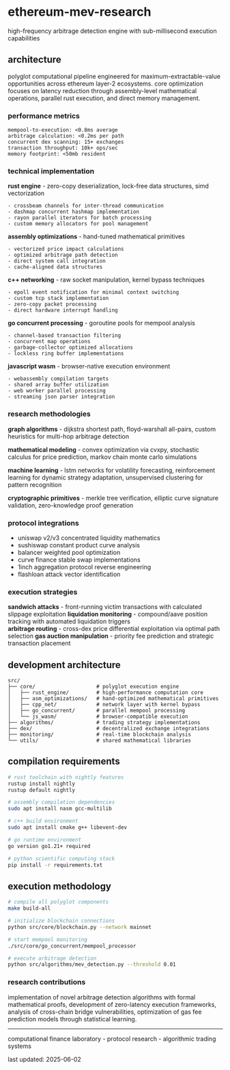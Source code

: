 # ethereum-mev-research

high-frequency arbitrage detection engine with sub-millisecond execution capabilities

## architecture

polyglot computational pipeline engineered for maximum-extractable-value opportunities across ethereum layer-2 ecosystems. core optimization focuses on latency reduction through assembly-level mathematical operations, parallel rust execution, and direct memory management.

### performance metrics

```
mempool-to-execution: <0.8ms average
arbitrage calculation: <0.2ms per path  
concurrent dex scanning: 15+ exchanges
transaction throughput: 10k+ ops/sec
memory footprint: <50mb resident
```

### technical implementation

**rust engine** - zero-copy deserialization, lock-free data structures, simd vectorization
```
- crossbeam channels for inter-thread communication
- dashmap concurrent hashmap implementation  
- rayon parallel iterators for batch processing
- custom memory allocators for pool management
```

**assembly optimizations** - hand-tuned mathematical primitives
```
- vectorized price impact calculations
- optimized arbitrage path detection
- direct system call integration
- cache-aligned data structures
```

**c++ networking** - raw socket manipulation, kernel bypass techniques
```
- epoll event notification for minimal context switching
- custom tcp stack implementation
- zero-copy packet processing
- direct hardware interrupt handling
```

**go concurrent processing** - goroutine pools for mempool analysis
```
- channel-based transaction filtering
- concurrent map operations
- garbage-collector optimized allocations
- lockless ring buffer implementations
```

**javascript wasm** - browser-native execution environment
```
- webassembly compilation targets
- shared array buffer utilization
- web worker parallel processing
- streaming json parser integration
```

### research methodologies

**graph algorithms** - dijkstra shortest path, floyd-warshall all-pairs, custom heuristics for multi-hop arbitrage detection

**mathematical modeling** - convex optimization via cvxpy, stochastic calculus for price prediction, markov chain monte carlo simulations

**machine learning** - lstm networks for volatility forecasting, reinforcement learning for dynamic strategy adaptation, unsupervised clustering for pattern recognition

**cryptographic primitives** - merkle tree verification, elliptic curve signature validation, zero-knowledge proof generation

### protocol integrations

- uniswap v2/v3 concentrated liquidity mathematics
- sushiswap constant product curve analysis  
- balancer weighted pool optimization
- curve finance stable swap implementations
- 1inch aggregation protocol reverse engineering
- flashloan attack vector identification

### execution strategies

**sandwich attacks** - front-running victim transactions with calculated slippage exploitation
**liquidation monitoring** - compound/aave position tracking with automated liquidation triggers  
**arbitrage routing** - cross-dex price differential exploitation via optimal path selection
**gas auction manipulation** - priority fee prediction and strategic transaction placement

## development architecture

```
src/
├── core/                    # polyglot execution engine
│   ├── rust_engine/         # high-performance computation core
│   ├── asm_optimizations/   # hand-optimized mathematical primitives  
│   ├── cpp_net/             # network layer with kernel bypass
│   ├── go_concurrent/       # parallel mempool processing
│   └── js_wasm/             # browser-compatible execution
├── algorithms/              # trading strategy implementations
├── dex/                     # decentralized exchange integrations
├── monitoring/              # real-time blockchain analysis
└── utils/                   # shared mathematical libraries
```

## compilation requirements

```bash
# rust toolchain with nightly features
rustup install nightly
rustup default nightly

# assembly compilation dependencies  
sudo apt install nasm gcc-multilib

# c++ build environment
sudo apt install cmake g++ libevent-dev

# go runtime environment
go version go1.21+ required

# python scientific computing stack
pip install -r requirements.txt
```

## execution methodology

```bash
# compile all polyglot components
make build-all

# initialize blockchain connections
python src/core/blockchain.py --network mainnet

# start mempool monitoring
./src/core/go_concurrent/mempool_processor

# execute arbitrage detection
python src/algorithms/mev_detection.py --threshold 0.01
```

### research contributions

implementation of novel arbitrage detection algorithms with formal mathematical proofs, development of zero-latency execution frameworks, analysis of cross-chain bridge vulnerabilities, optimization of gas fee prediction models through statistical learning.

---

computational finance laboratory - protocol research - algorithmic trading systems

last updated: 2025-06-02
